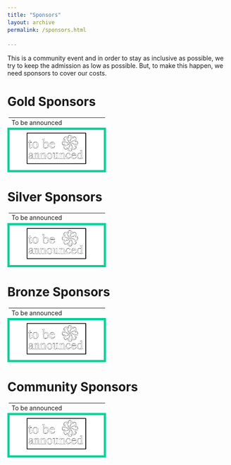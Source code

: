 ```yaml
---
title: "Sponsors"
layout: archive
permalink: /sponsors.html

---
```


This is a community event and in order to stay as inclusive as
possible, we try to keep the admission as low as possible. But, to
make this happen, we need sponsors to cover our costs.


# Gold Sponsors #

<table>
	<tr>
		<td>
			To be announced
		</td>
	</tr>
	<tr>
		<td style="background-color: white; border: 5px solid #00d298; text-align: center; min-width:200px">
			<img src="assets/images/TBA sponsor.png" alt="TBA" width="140px" />
		</td>
	</tr>
</table>

# Silver Sponsors #

<table>
	<tr>
		<td>
			To be announced
		</td>
	</tr>
	<tr>
		<td style="background-color: white; border: 5px solid #00d298; text-align: center; min-width:200px">
			<img src="assets/images/TBA sponsor.png" alt="TBA" width="140px" />
		</td>
	</tr>
</table>

# Bronze Sponsors #

<table>
	<tr>
		<td>
			To be announced
		</td>
	</tr>
	<tr>
		<td style="background-color: white; border: 5px solid #00d298; text-align: center; min-width:200px">
			<img src="assets/images/TBA sponsor.png" alt="TBA" width="140px" />
		</td>
	</tr>
</table>

# Community Sponsors #

<table>
	<tr>
		<td>
			To be announced
		</td>
	</tr>
	<tr>
		<td style="background-color: white; border: 5px solid #00d298;	text-align: center; min-width:200px"  width="200px">
			<img src="assets/images/TBA sponsor.png" alt="TBA" width="140px" />
		</td>
	</tr>
</table>
